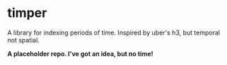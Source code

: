 # timper
A library for indexing periods of time. Inspired by uber's h3, but temporal not spatial.

**A placeholder repo. I've got an idea, but no time!**
